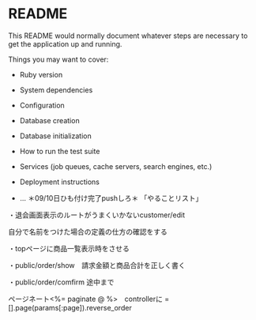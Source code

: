 # README

This README would normally document whatever steps are necessary to get the
application up and running.

Things you may want to cover:

* Ruby version

* System dependencies

* Configuration

* Database creation

* Database initialization

* How to run the test suite

* Services (job queues, cache servers, search engines, etc.)

* Deployment instructions

* ...
＊09/10日ひも付け完了pushしろ＊
「やることリスト」

・退会画面表示のルートがうまくいかないcustomer/edit

自分で名前をつけた場合の定義の仕方の確認をする

・topページに商品一覧表示時をさせる

・public/order/show　請求金額と商品合計を正しく書く

・public/order/comfirm 途中まで


ページネート<%= paginate @ %>　controllerに = [].page(params[:page]).reverse_order